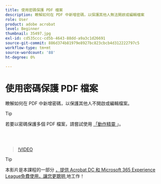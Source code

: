 ```yaml
---
title: 使用密碼保護 PDF 檔案
description: 瞭解如何在 PDF 中新增密碼，以保護其他人無法開啟或編輯檔案
role: User
product: adobe acrobat
level: Beginner
thumbnail: 35497.jpg
exl-id: cd535ccc-cd5b-4643-88dd-a9a3c1d26691
source-git-commit: 886d374b81979e8927bc823cbcb4d312222797c5
workflow-type: tm+mt
source-wordcount: '88'
ht-degree: 0%

---
```


# 使用密碼保護 PDF 檔案

瞭解如何在 PDF 中新增密碼，以保護其他人不開啟或編輯檔案。

>[!TIP]
>
>若要以密碼保護多個 PDF 檔案，請嘗試使用 [ 「動作精靈 ](../advanced-tasks/action.md) 」。

<br> 

>[!VIDEO](https://video.tv.adobe.com/v/35497?hidetitle=true)

>[!TIP]
>
>本影片是本課程的一部分 [ ，提供 Acrobat DC 和 Microsoft 365 Experience League免費使用，讓您更聰明 ](https://experienceleague.adobe.com/?recommended=Acrobat-U-1-2021.microsoft365) 地工作！
